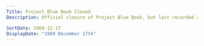 ```yaml
---
Title: Project Blue Book Closed
Description: Official closure of Project Blue Book, but last recorded activity was actually 30th January 1970.

SortDate: 1969-12-17
DisplayDate: "1969 December 17th"
---
```

